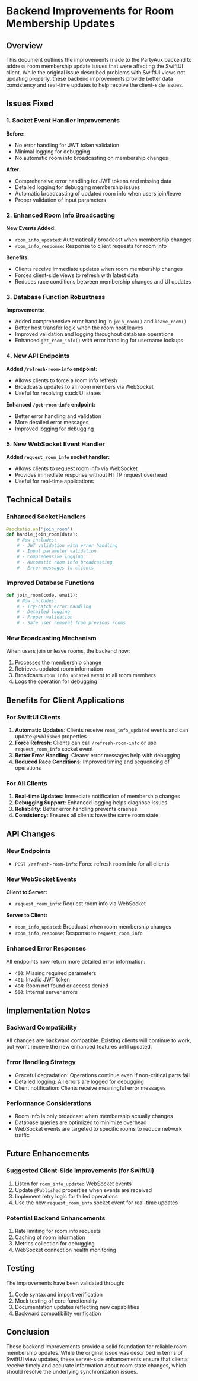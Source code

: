# Backend Improvements for Room Membership Updates

## Overview

This document outlines the improvements made to the PartyAux backend to address room membership update issues that were affecting the SwiftUI client. While the original issue described problems with SwiftUI views not updating properly, these backend improvements provide better data consistency and real-time updates to help resolve the client-side issues.

## Issues Fixed

### 1. Socket Event Handler Improvements

**Before:**
- No error handling for JWT token validation
- Minimal logging for debugging
- No automatic room info broadcasting on membership changes

**After:**
- Comprehensive error handling for JWT tokens and missing data
- Detailed logging for debugging membership issues
- Automatic broadcasting of updated room info when users join/leave
- Proper validation of input parameters

### 2. Enhanced Room Info Broadcasting

**New Events Added:**
- `room_info_updated`: Automatically broadcast when membership changes
- `room_info_response`: Response to client requests for room info

**Benefits:**
- Clients receive immediate updates when room membership changes
- Forces client-side views to refresh with latest data
- Reduces race conditions between membership changes and UI updates

### 3. Database Function Robustness

**Improvements:**
- Added comprehensive error handling in `join_room()` and `leave_room()`
- Better host transfer logic when the room host leaves
- Improved validation and logging throughout database operations
- Enhanced `get_room_info()` with error handling for username lookups

### 4. New API Endpoints

**Added `/refresh-room-info` endpoint:**
- Allows clients to force a room info refresh
- Broadcasts updates to all room members via WebSocket
- Useful for resolving stuck UI states

**Enhanced `/get-room-info` endpoint:**
- Better error handling and validation
- More detailed error messages
- Improved logging for debugging

### 5. New WebSocket Event Handler

**Added `request_room_info` socket handler:**
- Allows clients to request room info via WebSocket
- Provides immediate response without HTTP request overhead
- Useful for real-time applications

## Technical Details

### Enhanced Socket Handlers

```python
@socketio.on('join_room')
def handle_join_room(data):
    # Now includes:
    # - JWT validation with error handling
    # - Input parameter validation
    # - Comprehensive logging
    # - Automatic room info broadcasting
    # - Error messages to clients
```

### Improved Database Functions

```python
def join_room(code, email):
    # Now includes:
    # - Try-catch error handling
    # - Detailed logging
    # - Proper validation
    # - Safe user removal from previous rooms
```

### New Broadcasting Mechanism

When users join or leave rooms, the backend now:
1. Processes the membership change
2. Retrieves updated room information
3. Broadcasts `room_info_updated` event to all room members
4. Logs the operation for debugging

## Benefits for Client Applications

### For SwiftUI Clients
1. **Automatic Updates**: Clients receive `room_info_updated` events and can update `@Published` properties
2. **Force Refresh**: Clients can call `/refresh-room-info` or use `request_room_info` socket event
3. **Better Error Handling**: Clearer error messages help with debugging
4. **Reduced Race Conditions**: Improved timing and sequencing of operations

### For All Clients
1. **Real-time Updates**: Immediate notification of membership changes
2. **Debugging Support**: Enhanced logging helps diagnose issues
3. **Reliability**: Better error handling prevents crashes
4. **Consistency**: Ensures all clients have the same room state

## API Changes

### New Endpoints
- `POST /refresh-room-info`: Force refresh room info for all clients

### New WebSocket Events

**Client to Server:**
- `request_room_info`: Request room info via WebSocket

**Server to Client:**
- `room_info_updated`: Broadcast when room membership changes
- `room_info_response`: Response to `request_room_info`

### Enhanced Error Responses
All endpoints now return more detailed error information:
- `400`: Missing required parameters
- `401`: Invalid JWT token
- `404`: Room not found or access denied
- `500`: Internal server errors

## Implementation Notes

### Backward Compatibility
All changes are backward compatible. Existing clients will continue to work, but won't receive the new enhanced features until updated.

### Error Handling Strategy
- Graceful degradation: Operations continue even if non-critical parts fail
- Detailed logging: All errors are logged for debugging
- Client notification: Clients receive meaningful error messages

### Performance Considerations
- Room info is only broadcast when membership actually changes
- Database queries are optimized to minimize overhead
- WebSocket events are targeted to specific rooms to reduce network traffic

## Future Enhancements

### Suggested Client-Side Improvements (for SwiftUI)
1. Listen for `room_info_updated` WebSocket events
2. Update `@Published` properties when events are received
3. Implement retry logic for failed operations
4. Use the new `request_room_info` socket event for real-time updates

### Potential Backend Enhancements
1. Rate limiting for room info requests
2. Caching of room information
3. Metrics collection for debugging
4. WebSocket connection health monitoring

## Testing

The improvements have been validated through:
1. Code syntax and import verification
2. Mock testing of core functionality
3. Documentation updates reflecting new capabilities
4. Backward compatibility verification

## Conclusion

These backend improvements provide a solid foundation for reliable room membership updates. While the original issue was described in terms of SwiftUI view updates, these server-side enhancements ensure that clients receive timely and accurate information about room state changes, which should resolve the underlying synchronization issues.